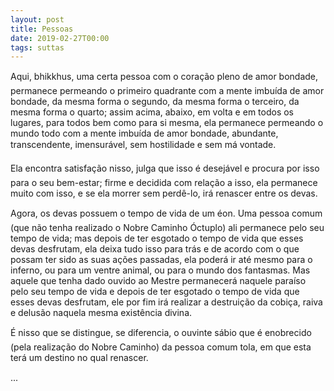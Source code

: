 ```yaml
---
layout: post
title: Pessoas
date: 2019-02-27T00:00
tags: suttas
---
```

Aqui, bhikkhus, uma certa pessoa com o coração pleno de amor bondade, permanece permeando o primeiro quadrante com a mente imbuída de amor bondade, da mesma forma o segundo, da mesma forma o terceiro, da mesma forma o quarto; assim acima, abaixo, em volta e em todos os lugares, para todos bem como para si mesma, ela permanece permeando o mundo todo com a mente imbuída de amor bondade, abundante, transcendente, imensurável, sem hostilidade e sem má vontade.

Ela encontra satisfação nisso, julga que isso é desejável e procura por isso para o seu bem-estar; firme e decidida com relação a isso, ela permanece muito com isso, e se ela morrer sem perdê-lo, irá renascer entre os devas.

Agora, os devas possuem o tempo de vida de um éon. Uma pessoa comum (que não tenha realizado o Nobre Caminho Óctuplo) ali permanece pelo seu tempo de vida; mas depois de ter esgotado o tempo de vida que esses devas desfrutam, ela deixa tudo isso para trás e de acordo com o que possam ter sido as suas ações passadas, ela poderá ir até mesmo para o inferno, ou para um ventre animal, ou para o mundo dos fantasmas. Mas aquele que tenha dado ouvido ao Mestre permanecerá naquele paraíso pelo seu tempo de vida e depois de ter esgotado o tempo de vida que esses devas desfrutam, ele por fim irá realizar a destruição da cobiça, raiva e delusão naquela mesma existência divina.

É nisso que se distingue, se diferencia, o ouvinte sábio que é enobrecido (pela realização do Nobre Caminho) da pessoa comum tola, em que esta terá um destino no qual renascer.

...

